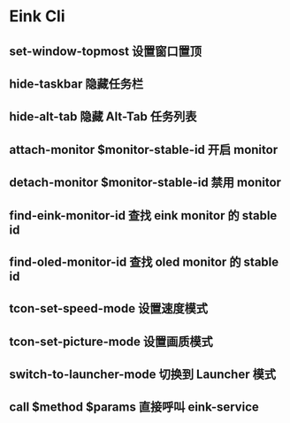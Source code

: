 # Eink Cli

## set-window-topmost                   设置窗口置顶

## hide-taskbar                         隐藏任务栏
## hide-alt-tab                         隐藏 Alt-Tab 任务列表

## attach-monitor $monitor-stable-id    开启 monitor
## detach-monitor $monitor-stable-id    禁用 monitor
## find-eink-monitor-id                 查找 eink monitor 的 stable id
## find-oled-monitor-id                 查找 oled monitor 的 stable id

## tcon-set-speed-mode                  设置速度模式
## tcon-set-picture-mode                设置画质模式

## switch-to-launcher-mode              切换到 Launcher 模式

## call $method $params                 直接呼叫 eink-service
